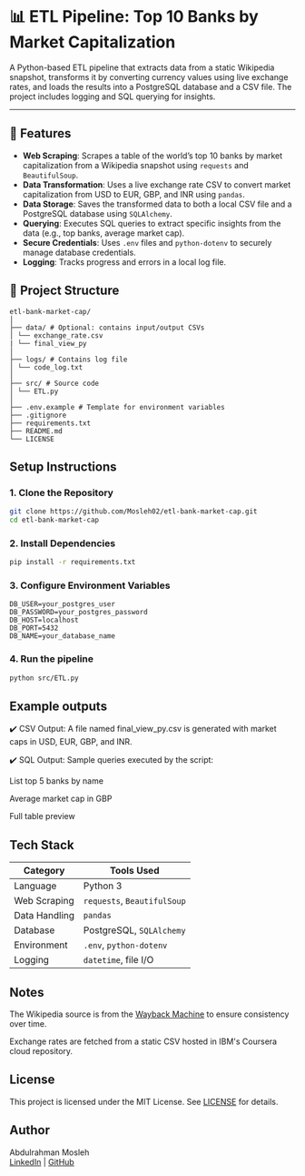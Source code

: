 # 📊 ETL Pipeline: Top 10 Banks by Market Capitalization

A Python-based ETL pipeline that extracts data from a static Wikipedia snapshot, transforms it by converting currency values using live exchange rates, and loads the results into a PostgreSQL database and a CSV file. The project includes logging and SQL querying for insights.

---

## 🔧 Features

- **Web Scraping**: Scrapes a table of the world’s top 10 banks by market capitalization from a Wikipedia snapshot using `requests` and `BeautifulSoup`.
- **Data Transformation**: Uses a live exchange rate CSV to convert market capitalization from USD to EUR, GBP, and INR using `pandas`.
- **Data Storage**: Saves the transformed data to both a local CSV file and a PostgreSQL database using `SQLAlchemy`.
- **Querying**: Executes SQL queries to extract specific insights from the data (e.g., top banks, average market cap).
- **Secure Credentials**: Uses `.env` files and `python-dotenv` to securely manage database credentials.
- **Logging**: Tracks progress and errors in a local log file.



## 📁 Project Structure

```
etl-bank-market-cap/
│
├── data/ # Optional: contains input/output CSVs
│ └── exchange_rate.csv
| └── final_view_py
│
├── logs/ # Contains log file
│ └── code_log.txt
│
├── src/ # Source code
│ └── ETL.py
│
├── .env.example # Template for environment variables
├── .gitignore
├── requirements.txt
├── README.md
└── LICENSE
```
## Setup Instructions

### 1. Clone the Repository
```bash
git clone https://github.com/Mosleh02/etl-bank-market-cap.git
cd etl-bank-market-cap
```

### 2. Install Dependencies
```bash
pip install -r requirements.txt
```

### 3. Configure Environment Variables
```env
DB_USER=your_postgres_user
DB_PASSWORD=your_postgres_password
DB_HOST=localhost
DB_PORT=5432
DB_NAME=your_database_name
```


### 4. Run the pipeline
```bash
python src/ETL.py
```


## Example outputs

✔️ CSV Output:
A file named final_view_py.csv is generated with market caps in USD, EUR, GBP, and INR.


✔️ SQL Output:
Sample queries executed by the script:

List top 5 banks by name

Average market cap in GBP

Full table preview



## Tech Stack

| Category      | Tools Used                  |
| ------------- | --------------------------- |
| Language      | Python 3                    |
| Web Scraping  | `requests`, `BeautifulSoup` |
| Data Handling | `pandas`                    |
| Database      | PostgreSQL, `SQLAlchemy`    |
| Environment   | `.env`, `python-dotenv`     |
| Logging       | `datetime`, file I/O        |


## Notes
The Wikipedia source is from the [Wayback Machine](https://web.archive.org/web/20230908091635/https://en.wikipedia.org/wiki/List_of_largest_banks) to ensure consistency over time.

Exchange rates are fetched from a static CSV hosted in IBM's Coursera cloud repository.

## License
This project is licensed under the MIT License. See [LICENSE](LICENSE) for details.


## Author
Abdulrahman Mosleh  
[LinkedIn](https://www.linkedin.com/in/abdulrahman-mosleh-5a3147257) | [GitHub](https://github.com/Mosleh02)

